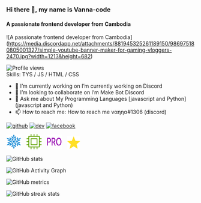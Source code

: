 ### Hi there 👋, my name is  Vanna-code
#### A passionate frontend developer from Cambodia
![A passionate frontend developer from Cambodia]
(https://media.discordapp.net/attachments/881945325261189150/986975180805001327/simple-youtube-banner-maker-for-gaming-vloggers-2470.jpg?width=1213&height=682)

![Profile views](https://gpvc.arturio.dev/vanna-code)  
Skills: TYS / JS / HTML / CSS

- 🔭 I’m currently working on I’m currently working on Discord 
- 👯 I’m looking to collaborate on  I’m Make Bot Discord 
- 💬 Ask me about My Programming Languages [javascript and Python](javascript and Python) 
- 📫 How to reach me: How to reach me ναηηα#1306 (discord) 


[<img src='https://cdn.jsdelivr.net/npm/simple-icons@3.0.1/icons/github.svg' alt='github' height='40'>](https://github.com/vanna-code)  [<img src='https://cdn.jsdelivr.net/npm/simple-icons@3.0.1/icons/dev-dot-to.svg' alt='dev' height='40'>](https://dev.to/https://discord.com/oauth2/authorize?client_id=953651140594118718&permissions=8&scope=bot%20applications.commands)  [<img src='https://cdn.jsdelivr.net/npm/simple-icons@3.0.1/icons/facebook.svg' alt='facebook' height='40'>](https://www.facebook.com/https://www.facebook.com/AmVanna911/)  

<a href='https://archiveprogram.github.com/'><img src='https://raw.githubusercontent.com/acervenky/animated-github-badges/master/assets/acbadge.gif' width='40' height='40'></a> <a href='https://docs.github.com/en/developers'><img src='https://raw.githubusercontent.com/acervenky/animated-github-badges/master/assets/devbadge.gif' width='40' height='40'></a> <a href='https://github.com/pricing'><img src='https://raw.githubusercontent.com/acervenky/animated-github-badges/master/assets/pro.gif' width='40' height='40'></a> <a href='https://stars.github.com/'><img src='https://raw.githubusercontent.com/acervenky/animated-github-badges/master/assets/starbadge.gif' width='35' height='35'></a> 

![GitHub stats](https://github-readme-stats.vercel.app/api?username=vanna-code&show_icons=true)  

![GitHub Activity Graph](https://activity-graph.herokuapp.com/graph?username=vanna-code)  

![GitHub metrics](https://metrics.lecoq.io/vanna-code)  

![GitHub streak stats](https://github-readme-streak-stats.herokuapp.com/?user=vanna-code)  
